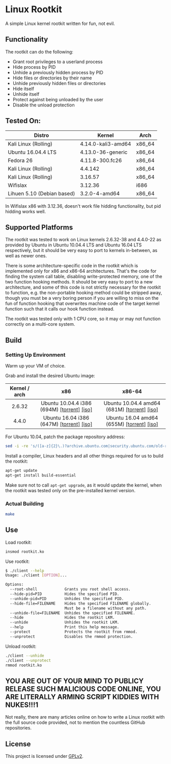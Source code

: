 # Linux Rootkit

A simple Linux kernel rootkit written for fun, not evil.

## Functionality

The rootkit can do the following:

- Grant root privileges to a userland process
- Hide process by PID
- Unhide a previously hidden process by PID
- Hide files or directories by their name
- Unhide previously hidden files or directories
- Hide itself
- Unhide itself
- Protect against being unloaded by the user
- Disable the unload protection

## Tested On:

|           Distro            |       Kernel        |    Arch    |
|-----------------------------|---------------------|------------|
| Kali Linux (Rolling)        |  4.14.0-kali3-amd64 |   x86_64   |
| Ubuntu 16.04.4 LTS          |  4.13.0-36-generic  |   x86_64   |
| Fedora 26                   |  4.11.8-300.fc26    |   x86_64   |
| Kali Linux (Rolling)        |  4.4.142            |   x86_64   |
| Kali Linux (Rolling)        |  3.16.57            |   x86_64   |
| Wifislax                    |  3.12.36            |   i686     |
| Lihuen 5.10 (Debian based)  |  3.2.0-4-amd64      |   x86_64   |

In Wifislax x86 with 3.12.36, doesn't work file hidding functionality, but pid hidding works well.


## Supported Platforms

The rootkit was tested to work on Linux kernels 2.6.32-38 and 4.4.0-22 as provided by Ubuntu in Ubuntu 10.04.4 LTS and Ubuntu 16.04 LTS respectively, but it should be very easy to port to kernels in-between, as well as newer ones.

There is some architecture-specific code in the rootkit which is implemented only for x86 and x86-64 architectures.
That's the code for finding the system call table, disabling write-protected memory, one of the two function hooking methods.
It should be very easy to port to a new architecture, and some of this code is not strictly necessary for the rootkit to function, e.g. the non-portable hooking method could be stripped away, though you must be a very boring person if you are willing to miss on the fun of function hooking that overwrites machine code of the target kernel function such that it calls our hook function instead.

The rootkit was tested only with 1 CPU core, so it may or may not function correctly on a multi-core system.

## Build

### Setting Up Environment

Warm up your VM of choice.

Grab and install the desired Ubuntu image:

| Kernel / arch |         x86         |        x86-64        |
|:-------------:|:-------------------:|:--------------------:|
|     2.6.32    | Ubuntu 10.04.4 i386 (694M) [[torrent]](http://old-releases.ubuntu.com/releases/10.04.0/ubuntu-10.04.4-server-i386.iso.torrent) [[iso]](http://old-releases.ubuntu.com/releases/10.04.0/ubuntu-10.04.4-server-i386.iso) | Ubuntu 10.04.4 amd64 (681M) [[torrent]](http://old-releases.ubuntu.com/releases/10.04.0/ubuntu-10.04.4-server-amd64.iso.torrent) [[iso]](http://old-releases.ubuntu.com/releases/10.04.0/ubuntu-10.04.4-server-amd64.iso) |
|     4.4.0     | Ubuntu 16.04 i386 (647M) [[torrent]](http://old-releases.ubuntu.com/releases/16.04.0/ubuntu-16.04-server-i386.iso.torrent) [[iso]](http://old-releases.ubuntu.com/releases/16.04.0/ubuntu-16.04-server-i386.iso) |  Ubuntu 16.04 amd64 (655M) [[torrent]](http://old-releases.ubuntu.com/releases/16.04.0/ubuntu-16.04-server-amd64.iso.torrent) [[iso]](http://old-releases.ubuntu.com/releases/16.04.0/ubuntu-16.04-server-amd64.iso) |

For Ubuntu 10.04, patch the package repository address:

```sh
sed -i -re 's/([a-z]{2}\.)?archive.ubuntu.com|security.ubuntu.com/old-releases.ubuntu.com/g' /etc/apt/sources.list
```

Install a compiler, Linux headers and all other things required for us to build the rootkit:

```sh
apt-get update
apt-get install build-essential
```

Make sure not to call `apt-get upgrade`, as it would update the kernel, when the rootkit was tested only on the pre-installed kernel version.

### Actual Building

```sh
make
```

## Use

Load rootkit:

```sh
insmod rootkit.ko
```

Use rootkit:

```sh
$ ./client --help
Usage: ./client [OPTION]...

Options:
  --root-shell            Grants you root shell access.
  --hide-pid=PID          Hides the specified PID.
  --unhide-pid=PID        Unhides the specified PID.
  --hide-file=FILENAME    Hides the specified FILENAME globally.
                          Must be a filename without any path.
  --unhide-file=FILENAME  Unhides the specified FILENAME.
  --hide                  Hides the rootkit LKM.
  --unhide                Unhides the rootkit LKM.
  --help                  Print this help message.
  --protect               Protects the rootkit from rmmod.
  --unprotect             Disables the rmmod protection.
```

Unload rootkit:

```sh
./client --unhide
./client --unprotect
rmmod rootkit.ko
```

## YOU ARE OUT OF YOUR MIND TO PUBLICY RELEASE SUCH MALICIOUS CODE ONLINE, YOU ARE LITERALLY ARMING SCRIPT KIDDIES WITH NUKES!!!1
Not really, there are many articles online on how to write a Linux rootkit with the full source code provided, not to mention the countless GitHub repositories.

## License
This project is licensed under [GPLv2](LICENSE).
